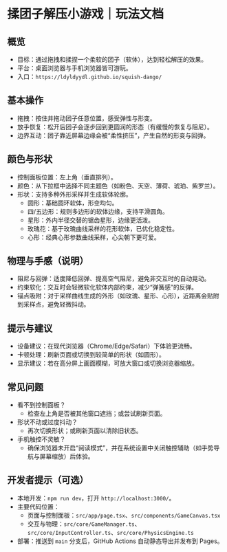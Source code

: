 # 揉团子解压小游戏｜玩法文档

## 概览
- 目标：通过拖拽和揉捏一个柔软的团子（软体），达到轻松解压的效果。
- 平台：桌面浏览器与手机浏览器皆可游玩。
- 入口：`https://ldyldyydl.github.io/squish-dango/`

## 基本操作
- 拖拽：按住并拖动团子任意位置，感受弹性与形变。
- 放手恢复：松开后团子会逐步回到更圆润的形态（有缓慢的恢复与阻尼）。
- 边界互动：团子靠近屏幕边缘会被“柔性挤压”，产生自然的形变与回弹。

## 颜色与形状
- 控制面板位置：左上角（垂直排列）。
- 颜色：从下拉框中选择不同主题色（如粉色、天空、薄荷、琥珀、紫罗兰）。
- 形状：支持多种外形采样并生成软体轮廓。
  - 圆形：基础圆环软体，形变均匀。
  - 四/五边形：规则多边形的软体边缘，支持平滑圆角。
  - 星形：外内半径交替的锯齿星形，边缘更活泼。
  - 玫瑰花：基于玫瑰曲线采样的花形软体，已优化稳定性。
  - 心形：经典心形参数曲线采样，心尖朝下更可爱。

## 物理与手感（说明）
- 阻尼与回弹：适度降低回弹、提高空气阻尼，避免非交互时的自动晃动。
- 约束软化：交互时会轻微软化软体内部约束，减少“弹簧感”的反弹。
- 锚点吸附：对于采样曲线生成的外形（如玫瑰、星形、心形），近距离会贴附到采样点，避免轻微抖动。

## 提示与建议
- 设备建议：在现代浏览器（Chrome/Edge/Safari）下体验更流畅。
- 卡顿处理：刷新页面或切换到较简单的形状（如圆形）。
- 显示建议：若在高分屏上画面模糊，可放大窗口或切换浏览器缩放。

## 常见问题
- 看不到控制面板？
  - 检查左上角是否被其他窗口遮挡；或尝试刷新页面。
- 形状不动或过度抖动？
  - 再次切换形状；或刷新页面以清除旧状态。
- 手机触控不灵敏？
  - 确保浏览器未开启“阅读模式”，并在系统设置中关闭触控辅助（如手势导航与屏幕缩放）后体验。

## 开发者提示（可选）
- 本地开发：`npm run dev`，打开 `http://localhost:3000/`。
- 主要代码位置：
  - 页面与控制面板：`src/app/page.tsx`、`src/components/GameCanvas.tsx`
  - 交互与物理：`src/core/GameManager.ts`、`src/core/InputController.ts`、`src/core/PhysicsEngine.ts`
- 部署：推送到 `main` 分支后，GitHub Actions 自动静态导出并发布到 Pages。
